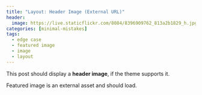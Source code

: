 ```yaml
---
title: "Layout: Header Image (External URL)"
header:
  image: https://live.staticflickr.com/8084/8396909762_813a2b1829_h.jpg
categories: [minimal-mistakes]
tags:
  - edge case
  - featured image
  - image
  - layout
---
```


This post should display a **header image**, if the theme supports it.

Featured image is an external asset and should load.

